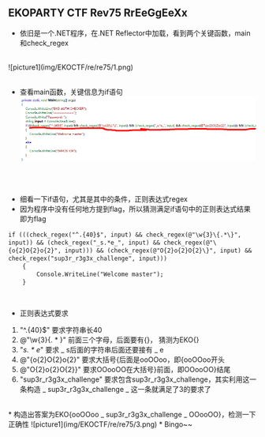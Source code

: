 ## EKOPARTY CTF Rev75 RrEeGgEeXx


* 依旧是一个.NET程序，在.NET Reflector中加载，看到两个关键函数，main和check_regex
<br>
![picture1](img/EKOCTF/re/re75/1.png)
<br>
<br>

* 查看main函数，关键信息为if语句
![picture1](img/EKOCTF/re/re75/2.png)
<br>
<br>

* 细看一下if语句，尤其是其中的条件，正则表达式regex
* 因为程序中没有任何地方提到flag，所以猜测满足if语句中的正则表达式结果即为flag<br>

```
if (((check_regex("^.{40}$", input) && check_regex(@"\w{3}\{.*\}", input)) && (check_regex("_s.*e_", input) && check_regex(@"\{o{2}O{2}o{2}", input))) && (check_regex(@"O{2}o{2}O{2}\}", input) && check_regex("sup3r_r3g3x_challenge", input)))
    {
        Console.WriteLine("Welcome master");
    }
```
<br>

* 正则表达式要求
 1. "^.{40}$" 要求字符串长40
 2. @"\w{3}\{. * \}" 前面三个字母，后面要有{}， 猜测为EKO{}
 3. "_s. * e_"  要求 \_ s后面的字符串后面还要接有 \_ e
 4. @"\{o{2}O{2}o{2}" 要求大括号{后面是ooOOoo，即{ooOOoo开头
 5. @"O{2}o{2}O{2}\}" 要求OOooOO在大括号}前面，即OOooOO}结尾
 6. "sup3r_r3g3x_challenge" 要求包含sup3r_r3g3x_challenge，其实利用这一条构造 _ sup3r_r3g3x_challenge _ 这一条就满足了3的要求了
<br>
* 构造出答案为EKO{ooOOoo _ sup3r_r3g3x_challenge _ OOooOO}，检测一下正确性
![picture1](img/EKOCTF/re/re75/3.png)
* Bingo~~
